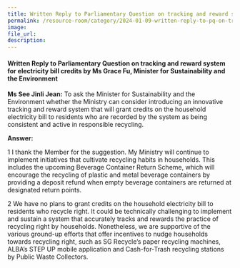```yaml
---
title: Written Reply to Parliamentary Question on tracking and reward system for electricity bill credits by Ms Grace Fu, Minister for Sustainability and the Environment
permalink: /resource-room/category/2024-01-09-written-reply-to-pq-on-tracking-and-reward-system-for-electricity-bill-credits/
image:
file_url:
description:
---
```

 
#### Written Reply to Parliamentary Question on tracking and reward system for electricity bill credits by Ms Grace Fu, Minister for Sustainability and the Environment

**Ms See Jinli Jean:** To ask the Minister for Sustainability and the Environment whether the Ministry can consider introducing an innovative tracking and reward system that will grant credits on the household electricity bill to residents who are recorded by the system as being consistent and active in responsible recycling.  

**Answer:**

1 I thank the Member for the suggestion. My Ministry will continue to implement initiatives that cultivate recycling habits in households. This includes the upcoming Beverage Container Return Scheme, which will encourage the recycling of plastic and metal beverage containers by providing a deposit refund when empty beverage containers are returned at designated return points.  

2 We have no plans to grant credits on the household electricity bill to residents who recycle right. It could be technically challenging to implement and sustain a system that accurately tracks and rewards the practice of recycling right by households. Nonetheless, we are supportive of the various ground-up efforts that offer incentives to nudge households towards recycling right, such as SG Recycle’s paper recycling machines, ALBA’s STEP UP mobile application and Cash-for-Trash recycling stations by Public Waste Collectors.    
